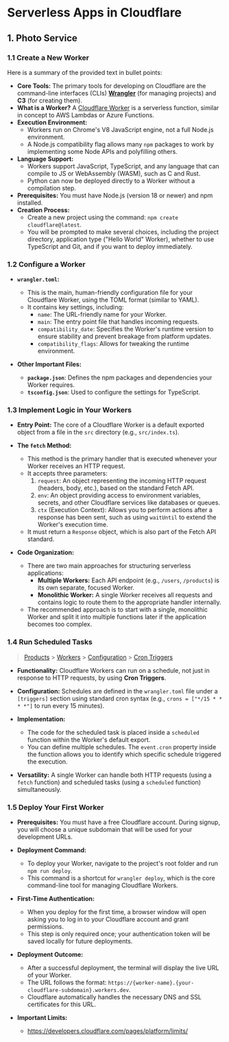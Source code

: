 # Serverless Apps in Cloudflare


## 1. Photo Service

### 1.1 Create a New Worker

Here is a summary of the provided text in bullet points:

*   **Core Tools:** The primary tools for developing on Cloudflare are the command-line interfaces (CLIs) [**Wrangler**](https://developers.cloudflare.com/workers/wrangler/) (for managing projects) and **C3** (for creating them).
*   **What is a Worker?** A [Cloudflare Worker](https://developers.cloudflare.com/workers/) is a serverless function, similar in concept to AWS Lambdas or Azure Functions.
*   **Execution Environment:**
    *   Workers run on Chrome's V8 JavaScript engine, not a full Node.js environment.
    *   A Node.js compatibility flag allows many `npm` packages to work by implementing some Node APIs and polyfilling others.
*   **Language Support:**
    *   Workers support JavaScript, TypeScript, and any language that can compile to JS or WebAssembly (WASM), such as C and Rust.
    *   Python can now be deployed directly to a Worker without a compilation step.
*   **Prerequisites:** You must have Node.js (version 18 or newer) and npm installed.
*   **Creation Process:**
    *   Create a new project using the command: `npm create cloudflare@latest`.
    *   You will be prompted to make several choices, including the project directory, application type ("Hello World" Worker), whether to use TypeScript and Git, and if you want to deploy immediately.

### 1.2 Configure a Worker

*   **`wrangler.toml`:**
    *   This is the main, human-friendly configuration file for your Cloudflare Worker, using the TOML format (similar to YAML).
    *   It contains key settings, including:
        *   `name`: The URL-friendly name for your Worker.
        *   `main`: The entry point file that handles incoming requests.
        *   `compatibility_date`: Specifies the Worker's runtime version to ensure stability and prevent breakage from platform updates.
        *   `compatibility_flags`: Allows for tweaking the runtime environment.

*   **Other Important Files:**
    *   **`package.json`**: Defines the npm packages and dependencies your Worker requires.
    *   **`tsconfig.json`**: Used to configure the settings for TypeScript.

### 1.3 Implement Logic in Your Workers

*   **Entry Point:** The core of a Cloudflare Worker is a default exported object from a file in the `src` directory (e.g., `src/index.ts`).

*   **The `fetch` Method:**
    *   This method is the primary handler that is executed whenever your Worker receives an HTTP request.
    *   It accepts three parameters:
        1.  `request`: An object representing the incoming HTTP request (headers, body, etc.), based on the standard Fetch API.
        2.  `env`: An object providing access to environment variables, secrets, and other Cloudflare services like databases or queues.
        3.  `ctx` (Execution Context): Allows you to perform actions after a response has been sent, such as using `waitUntil` to extend the Worker's execution time.
    *   It must return a `Response` object, which is also part of the Fetch API standard.

*   **Code Organization:**
    *   There are two main approaches for structuring serverless applications:
        *   **Multiple Workers:** Each API endpoint (e.g., `/users`, `/products`) is its own separate, focused Worker.
        *   **Monolithic Worker:** A single Worker receives all requests and contains logic to route them to the appropriate handler internally.
    *   The recommended approach is to start with a single, monolithic Worker and split it into multiple functions later if the application becomes too complex.

### 1.4 Run Scheduled Tasks

> [Products](https://developers.cloudflare.com/products/) > [Workers](https://developers.cloudflare.com/workers/) > [Configuration](https://developers.cloudflare.com/workers/configuration/) > [Cron Triggers](https://developers.cloudflare.com/workers/configuration/cron-triggers/)

*   **Functionality:** Cloudflare Workers can run on a schedule, not just in response to HTTP requests, by using **Cron Triggers**.

*   **Configuration:** Schedules are defined in the `wrangler.toml` file under a `[triggers]` section using standard cron syntax (e.g., `crons = ["*/15 * * * *"]` to run every 15 minutes).

*   **Implementation:**
    *   The code for the scheduled task is placed inside a `scheduled` function within the Worker's default export.
    *   You can define multiple schedules. The `event.cron` property inside the function allows you to identify which specific schedule triggered the execution.

*   **Versatility:** A single Worker can handle both HTTP requests (using a `fetch` function) and scheduled tasks (using a `scheduled` function) simultaneously.

### 1.5 Deploy Your First Worker

*   **Prerequisites:** You must have a free Cloudflare account. During signup, you will choose a unique subdomain that will be used for your development URLs.

*   **Deployment Command:**
    *   To deploy your Worker, navigate to the project's root folder and run `npm run deploy`.
    *   This command is a shortcut for `wrangler deploy`, which is the core command-line tool for managing Cloudflare Workers.

*   **First-Time Authentication:**
    *   When you deploy for the first time, a browser window will open asking you to log in to your Cloudflare account and grant permissions.
    *   This step is only required once; your authentication token will be saved locally for future deployments.

*   **Deployment Outcome:**
    *   After a successful deployment, the terminal will display the live URL of your Worker.
    *   The URL follows the format: `https://{worker-name}.{your-cloudflare-subdomain}.workers.dev`.
    *   Cloudflare automatically handles the necessary DNS and SSL certificates for this URL.

*   **Important Limits:**
    *   https://developers.cloudflare.com/pages/platform/limits/

